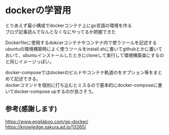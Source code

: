 # dockerの学習用
とりあえず最小構成でdockerコンテナ上にgo言語の環境を作る  
ブログ記事読んでなんとなくなにやってるか把握できた  

Dockerfileに使用するdokcerコンテナやコンテナ内で使うツールを記述する  
ubuntuの環境構築時によく使うツールをinstall.shに書いてgithubとかに置いておいて、ubuntuインストールしたときにcloneして実行して環境構築楽にするのと同じイメージっぽい。

docker-composeではdockerのビルドやコンテナ軌道のをオプション等をまとめて記述できる。  
dockerコマンドを個別に打ち込むとミスるので基本的にdocker-composeに書いてdocker-compose upするのが良さそう。  



## 参考(感謝します)
https://www.engilaboo.com/go-docker/
https://knowledge.sakura.ad.jp/13265/

